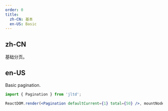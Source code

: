 ```yaml
---
order: 0
title:
  zh-CN: 基本
  en-US: Basic
---
```


## zh-CN

基础分页。

## en-US

Basic pagination.

````jsx
import { Pagination } from 'jltd';

ReactDOM.render(<Pagination defaultCurrent={1} total={50} />, mountNode);
````
